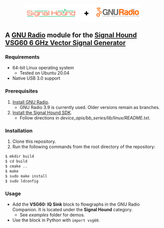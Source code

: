 <p align="center">
<img src="https://github.com/SignalHound/gr-vsg60/blob/master/docs/SH-GR.jpg" width="75%" />
</p>

## A [GNU Radio](https://www.gnuradio.org) module for the [Signal Hound VSG60 6 GHz Vector Signal Generator](https://signalhound.com/products/vsg60a-6-ghz-vector-signal-generator/)

### Requirements

- 64-bit Linux operating system
  - Tested on Ubuntu 20.04
- Native USB 3.0 support

### Prerequisites

1. [Install GNU Radio](https://wiki.gnuradio.org/index.php/InstallingGR).
    - GNU Radio 3.9 is currently used. Older versions remain as branches.
2. [Install the Signal Hound SDK](https://signalhound.com/software/signal-hound-software-development-kit-sdk/).
    - Follow directions in _device_apis/bb_series/lib/linux/README.txt_.

### Installation

1. Clone this repository.
2. Run the following commands from the root directory of the repository:

```
$ mkdir build
$ cd build
$ cmake ..
$ make
$ sudo make install
$ sudo ldconfig
```

### Usage

- Add the __VSG60: IQ Sink__ block to flowgraphs in the GNU Radio Companion. It is located under the __Signal Hound__ category.
    - See _examples_ folder for demos.
- Use the block in Python with `import vsg60`.

